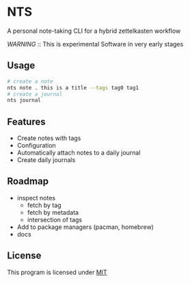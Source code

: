 # NTS
A personal note-taking CLI for a hybrid zettelkasten workflow

*WARNING* :: This is experimental Software in very early stages

## Usage
```bash
# create a note
nts note . this is a title --tags tag0 tag1
# create a journal
nts journal
```

## Features
- Create notes with tags
- Configuration
- Automatically attach notes to a daily journal
- Create daily journals

## Roadmap
- inspect notes
  - fetch by tag
  - fetch by metadata
  - intersection of tags
- Add to package managers (pacman, homebrew)
- docs

## License
This program is licensed under [MIT](./LICENSE)
